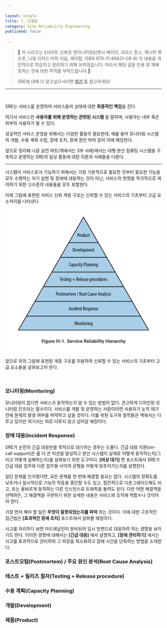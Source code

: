 ```yaml
---

layout: single
title: 7. 간결함
category: Site Reliability Engineering
published: false

---
```


>📌 이 시리즈는 ⟪사이트 신뢰성 엔지니어링⟫(벳시 베이어, 크리스 존스, 제니퍼 펫오프, 니얼 리처드 머피 지음, 제이펍, ISBN 979-11-88621-08-8) 의 내용을 개인적으로 학습하고 정리하기 위해 쓰여졌습니다. 따라서 해당 글을 인용 및 재배포하는 것에 대한 주의를 부탁드립니다.🚨

>SRE에 대해 더 알고싶으시다면 [여기](https://sre.google/) 를 참고하세요!
---
<br/>

SRE는 서비스를 운영하며 서비스들의 상태에 대한 **최종적인 책임**을 진다.

여기서 서비스란 **사용자를 위해 운영하는 관련된 시스템** 을 말하며, 사용자는 내부 혹은 외부의 사용자가 될 수 있다.

성공적인 서비스 운영을 위해서는 다양한 활동이 필요한데, 예를 들어 모니터링 시스템의 개발, 수용 계획 수립, 장애 조치, 장애 원인 파악 등이 이에 해당한다.

앞으로 정리해 나갈 실천 파트(책에서는 3부 사례)에서는 대형 분산 컴퓨팅 시스템을 구축하고 운영하는 SRE의 일상 활동에 대한 이론과 사례들을 다룬다.

---

시스템이 서비스로서 기능하기 위해서는 가장 기본적으로 필요한 것부터 필요한 기능을 모두 수행하는 자기 실현 및 장애에 대응하는 것이 아닌, 서비스의 방향을 적극적으로 제어하기 위한 고수준의 내용들을 모두 포함한다. 

아래 그림에 표현된 서비스 신뢰 계층 구조는 신뢰할 수 있는 서비스의 기초부터 고급 요소까지를 나타낸다.

![](/assets/images/service_reliability_hierarchy.png)

앞으로 위의 그림에 표현된 계층 구조를 이용하여 신뢰할 수 있는 서비스의 기초부터 고급 요소들을 살펴보고자 한다.

<br/>

### 모니터링(Monitoring)
모니터링이 없다면 서비스가 동작하는지 알 수 있는 방법이 없다. 견고하게 디자인된 모니터링 인프라는 필수이다. 서비스를 개발 및 운영하는 사람이라면 사용자가 눈치 채기 전에 문제의 발생 여부를 파악하고 싶을 것이다. 이를 위한 도구와 철학들은 책에서는 다루고 있지만 여기서는 따로 다루지 않고 넘어갈 예정이다.

### 장애 대응(Incident Response)
SRE가 순전히 긴급 대응만을 목적으로 대기하는 경우는 드물다. 긴급 대응 지원(on-call support)은 좀 더 큰 미션을 달성하고 분산 시스템이 실제로 어떻게 동작하는지(그리고 어떻게 실패하는지)를 살펴보기 위한 도구이다. **\[비상 대기\]** 편 포스트에서 SRE가 긴급 대응 업무와 다른 업무들 사이의 균형을 어떻게 맞추어가는지를 설명한다.

일단 문제를 인지했다면, 모든 문제를 한 번에 해결할 필요는 없다. 시스템의 정확도를 낮추거나 일시적으로 기능의 작동을 중단할 수도 있고, 점진적으로 다운그레이드해도 되고, 또는 올바르게 동작하는 다른 인스턴스로 트래픽을 돌려도 된다. 다만 어떤 해결책을 선택하든, 그 해결책을 구현하기 위한 상세한 내용은 서비스와 조직에 적합ㅎ나 것이어야 한다.

가장 먼저 해야 할 일은 **무엇이 잘못되었는지를 파악** 하는 것이다. 이에 대한 구조적인 접근법은 **\[효과적인 장애 조치\]** 포스트에서 살펴볼 예정이다.

사고를 처리하다 보면 아드레날린이 분비되어 임시 방편으로 대응하려 하는 경향을 보이기도 한다. 이러한 경향에 대해서는 **\[긴급 대응\]** 에서 설명하고, **\[장애 관리하기\]** 에서는 사고를 효과적으로 관리하여 그 파장을 최소화하고 장애 시간을 단축하는 방법을 소개한다.

### 포스트모텀(Postmortem) / 주요 원인 분석(Root Cause Analysis)

### 테스트 + 릴리즈 절차(Testing + Release procedure)
### 수용 계획(Capacity Planning)
### 개발(Development)
### 제품(Product)

